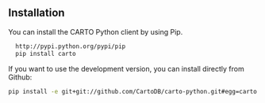 ## Installation

You can install the CARTO Python client by using Pip.

```bash
  http://pypi.python.org/pypi/pip
  pip install carto
```

If you want to use the development version, you can install directly from Github:

```bash
pip install -e git+git://github.com/CartoDB/carto-python.git#egg=carto
```
